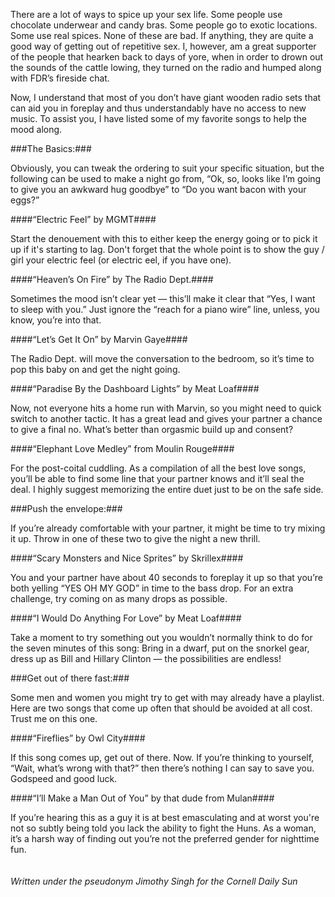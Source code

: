 <!-- layout: post
categories: 
- humor
tinyTitle: A Foreplay-list
title: A Foreplaylist
date: 2012-11-08
-->
There are a lot of ways to spice up your sex life. Some people use chocolate underwear and candy bras. Some people go to exotic locations. Some use real spices. None of these are bad. If anything, they are quite a good way of getting out of repetitive sex. I, however, am a great supporter of the people that hearken back to days of yore, when in order to drown out the sounds of the cattle lowing, they turned on the radio and humped along with FDR’s fireside chat.

Now, I understand that most of you don’t have giant wooden radio sets that can aid you in foreplay and thus understandably have no access to new music. To assist you, I have listed some of my favorite songs to help the mood along.
<!-- more -->
###The Basics:###

Obviously, you can tweak the ordering to suit your specific situation, but the following can be used to make a night go from, “Ok, so, looks like I’m going to give you an awkward hug goodbye” to “Do you want bacon with your eggs?”

####“Electric Feel” by MGMT####

Start the denouement with this to either keep the energy going or to pick it up if it's starting to lag. Don't forget that the whole point is to show the guy / girl your electric feel (or electric eel, if you have one).

####“Heaven’s On Fire” by The Radio Dept.####

Sometimes the mood isn’t clear yet — this’ll make it clear that “Yes, I want to sleep with you.” Just ignore the “reach for a piano wire” line, unless, you know, you’re into that.

####“Let’s Get It On” by Marvin Gaye####

The Radio Dept. will move the conversation to the bedroom, so it’s time to pop this baby on and get the night going.

####“Paradise By the Dashboard Lights” by Meat Loaf####

Now, not everyone hits a home run with Marvin, so you might need to quick switch to another tactic. It has a great lead and gives your partner a chance to give a final no. What’s better than orgasmic build up and consent?

####“Elephant Love Medley” from Moulin Rouge####

For the post-coital cuddling. As a compilation of all the best love songs, you’ll be able to find some line that your partner knows and it’ll seal the deal. I highly suggest memorizing the entire duet just to be on the safe side.

###Push the envelope:###

If you’re already comfortable with your partner, it might be time to try mixing it up. Throw in one of these two to give the night a new thrill.

####“Scary Monsters and Nice Sprites” by Skrillex####

You and your partner have about 40 seconds to foreplay it up so that you’re both yelling “YES OH MY GOD” in time to the bass drop. For an extra challenge, try coming on as many drops as possible.

####“I Would Do Anything For Love” by Meat Loaf####

Take a moment to try something out you wouldn’t normally think to do for the seven minutes of this song: Bring in a dwarf, put on the snorkel gear, dress up as Bill and Hillary Clinton — the possibilities are endless!

###Get out of there fast:###

Some men and women you might try to get with may already have a playlist. Here are two songs that come up often that should be avoided at all cost. Trust me on this one.

####“Fireflies” by Owl City####

If this song comes up, get out of there. Now. If you’re thinking to yourself, “Wait, what’s wrong with that?” then there’s nothing I can say to save you. Godspeed and good luck.

####“I’ll Make a Man Out of You” by that dude from Mulan####

If you’re hearing this as a guy it is at best emasculating and at worst you're not so subtly being told you lack the ability to fight the Huns. As a woman, it’s a harsh way of finding out you’re not the preferred gender for nighttime fun.
<br/><br/><br/>
*Written under the pseudonym Jimothy Singh for the Cornell Daily Sun*